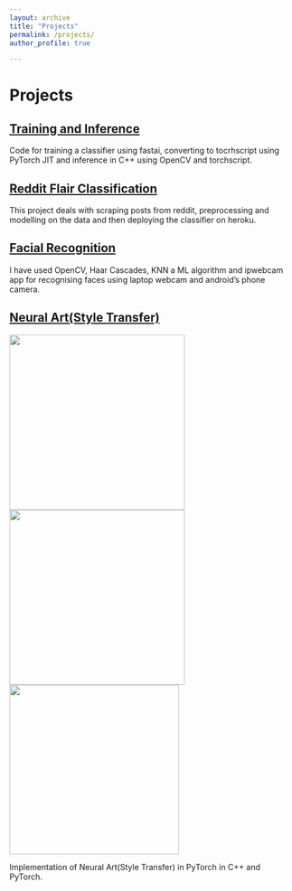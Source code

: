 ```yaml
---
layout: archive
title: "Projects"
permalink: /projects/
author_profile: true

---
```


Projects
======
## [Training and Inference](HTTPS://GITHUB.COM/ADITYAK2920/TRANING-AND-INFERENCE)
  Code for training a classifier using fastai, converting to tocrhscript using PyTorch JIT and inference in C++ using OpenCV and torchscript.
  
## [Reddit Flair Classification](HTTPS://GITHUB.COM/ADITYAK2920/REDDIT_FLAIR_CLASSIFICATION)
  This project deals with scraping posts from reddit, preprocessing and modelling on the data and then deploying the classifier on heroku.
  
## [Facial Recognition](HTTPS://GITHUB.COM/ADITYAK2920/FACIALRECOGNITION)
  I have used OpenCV, Haar Cascades, KNN a ML algorithm and ipwebcam app for recognising faces using laptop webcam and android’s phone camera.
  
## [Neural Art(Style Transfer)](HTTPS://GITHUB.COM/ADITYAK2920/NEURALART-IN-PYTORCH)
<p float="left">
  <img src="https://user-images.githubusercontent.com/35501699/54220463-7c17a700-4517-11e9-8256-6c0c2f396ff9.jpg" width="310" height="310" />
  <img src="https://user-images.githubusercontent.com/35501699/54220469-7de16a80-4517-11e9-9912-3e5384929ec8.jpg" width="310" height="310" /> 
  <img src="https://user-images.githubusercontent.com/35501699/54220476-80dc5b00-4517-11e9-8443-f6ba00eb947e.jpg" width="300" height="300" />
</p>
  Implementation of Neural Art(Style Transfer) in PyTorch in C++ and PyTorch.
